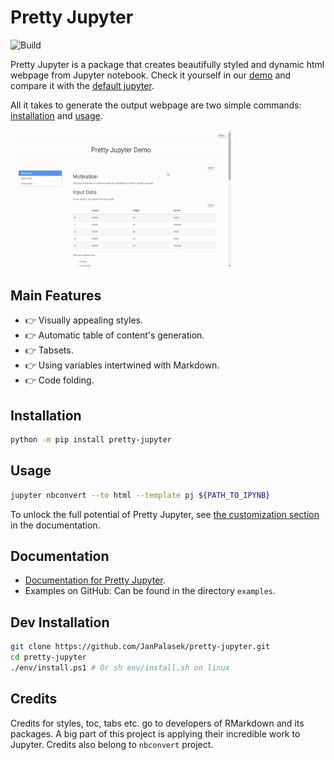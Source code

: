 # Pretty Jupyter
![Build](https://github.com/JanPalasek/pretty-jupyter/actions/workflows/ci.yml/badge.svg)

Pretty Jupyter is a package that creates beautifully styled and dynamic html webpage from Jupyter notebook. Check it yourself in our [demo](http://janpalasek.com/pretty-jupyter-example.html) and compare it with the [default jupyter](http://janpalasek.com/classic-jupyter-example.html).

All it takes to generate the output webpage are two simple commands: [installation](https://github.com/JanPalasek/pretty-jupyter#installation) and [usage](https://github.com/JanPalasek/pretty-jupyter#usage).

<img src="docs/demo.gif" alt="demo preview" width=70% />

## Main Features

- :point_right: Visually appealing styles.
- :point_right: Automatic table of content's generation.
- :point_right: Tabsets.
- :point_right: Using variables intertwined with Markdown.
- :point_right: Code folding.

## Installation

```sh
python -m pip install pretty-jupyter
```

## Usage

```sh
jupyter nbconvert --to html --template pj ${PATH_TO_IPYNB}
```

To unlock the full potential of Pretty Jupyter, see [the customization section](https://github.com/JanPalasek/pretty-jupyter/wiki/2.-Customization) in the documentation.

## Documentation

- [Documentation for Pretty Jupyter](https://github.com/JanPalasek/pretty-jupyter/wiki).
- Examples on GitHub: Can be found in the directory `examples`.

## Dev Installation
```sh
git clone https://github.com/JanPalasek/pretty-jupyter.git
cd pretty-jupyter
./env/install.ps1 # Or sh env/install.sh on linux
```

## Credits

Credits for styles, toc, tabs etc. go to developers of RMarkdown and its packages. A big part of this project is applying their incredible work to Jupyter. Credits also belong to `nbconvert` project.
